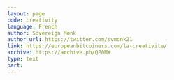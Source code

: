```yaml
---
layout: page
code: creativity
language: French
author: Sovereign Monk
author_url: https://twitter.com/svmonk21
link: https://europeanbitcoiners.com/la-creativite/
archive: https://archive.ph/QP0MX
type: text
part: 
---
```

